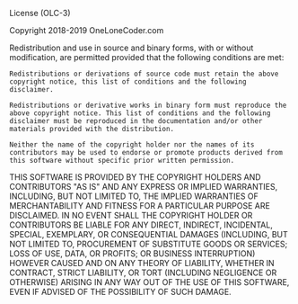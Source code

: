 License (OLC-3)

Copyright 2018-2019 OneLoneCoder.com

Redistribution and use in source and binary forms, with or without modification, are permitted provided that the following conditions are met:

    Redistributions or derivations of source code must retain the above copyright notice, this list of conditions and the following disclaimer.

    Redistributions or derivative works in binary form must reproduce the above copyright notice. This list of conditions and the following disclaimer must be reproduced in the documentation and/or other materials provided with the distribution.

    Neither the name of the copyright holder nor the names of its contributors may be used to endorse or promote products derived from this software without specific prior written permission.

THIS SOFTWARE IS PROVIDED BY THE COPYRIGHT HOLDERS AND CONTRIBUTORS "AS IS" AND ANY EXPRESS OR IMPLIED WARRANTIES, INCLUDING, BUT NOT LIMITED TO, THE IMPLIED WARRANTIES OF MERCHANTABILITY AND FITNESS FOR A PARTICULAR PURPOSE ARE DISCLAIMED. IN NO EVENT SHALL THE COPYRIGHT HOLDER OR CONTRIBUTORS BE LIABLE FOR ANY DIRECT, INDIRECT, INCIDENTAL, SPECIAL, EXEMPLARY, OR CONSEQUENTIAL DAMAGES (INCLUDING, BUT NOT LIMITED TO, PROCUREMENT OF SUBSTITUTE GOODS OR SERVICES; LOSS OF USE, DATA, OR PROFITS; OR BUSINESS INTERRUPTION) HOWEVER CAUSED AND ON ANY THEORY OF LIABILITY, WHETHER IN CONTRACT, STRICT LIABILITY, OR TORT (INCLUDING NEGLIGENCE OR OTHERWISE) ARISING IN ANY WAY OUT OF THE USE OF THIS SOFTWARE, EVEN IF ADVISED OF THE POSSIBILITY OF SUCH DAMAGE.